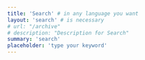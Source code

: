```yaml
---
title: 'Search' # in any language you want
layout: 'search' # is necessary
# url: "/archive"
# description: "Description for Search"
summary: 'search'
placeholder: 'type your keyword'
---
```

